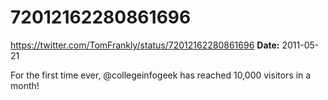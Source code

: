 # 72012162280861696
https://twitter.com/TomFrankly/status/72012162280861696
**Date:** 2011-05-21

For the first time ever, @collegeinfogeek has reached 10,000 visitors in a month!
